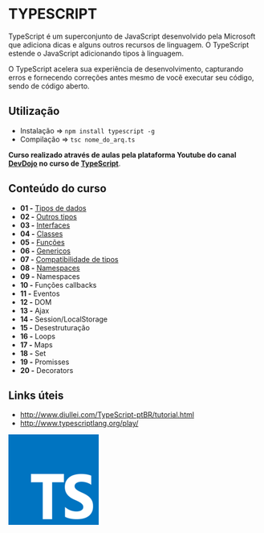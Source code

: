 # TYPESCRIPT

TypeScript é um superconjunto de JavaScript desenvolvido pela Microsoft que adiciona dicas e alguns outros recursos de linguagem. O TypeScript estende o JavaScript adicionando tipos à linguagem.

O TypeScript acelera sua experiência de desenvolvimento, capturando erros e fornecendo correções antes mesmo de você executar seu código, sendo de código aberto.

## Utilização

- Instalação => `npm install typescript -g`
- Compilação => `tsc nome_do_arq.ts` 

**Curso realizado através de aulas pela plataforma Youtube do canal [DevDojo](https://www.youtube.com/channel/UCjF0OccBT05WxsJb2zNkL4g) no curso de [TypeScript](https://www.youtube.com/playlist?list=PL62G310vn6nGg5OzjxE8FbYDzCs_UqrUs)**.

## Conteúdo do curso

- **01 -** [Tipos de dados](https://codesandbox.io/p/sandbox/typescript-q7xs2r)
- **02 -** [Outros tipos](https://codesandbox.io/p/sandbox/aula2-8fy2kg)
- **03 -** [Interfaces](https://codesandbox.io/p/sandbox/aula3-tvglgh)
- **04 -** [Classes](https://codesandbox.io/p/sandbox/aula4-smmqw6)
- **05 -** [Funções](https://codesandbox.io/p/sandbox/aula5-36s3wg)
- **06 -** [Genericos](https://codesandbox.io/p/sandbox/aula6-224z9d)
- **07 -** [Compatibilidade de tipos](https://codesandbox.io/p/sandbox/aula7-m89t42)
- **08 -** [Namespaces](https://codesandbox.io/p/sandbox/aula8-mhv2dm)
- **09 -** Namespaces
- **10 -** Funções callbacks	
- **11 -** Eventos
- **12 -** DOM
- **13 -** Ajax
- **14 -** Session/LocalStorage
- **15 -** Desestruturação
- **16 -** Loops
- **17 -** Maps
- **18 -** Set
- **19 -** Promisses
- **20 -** Decorators

## Links úteis

* http://www.diullei.com/TypeScript-ptBR/tutorial.html
* http://www.typescriptlang.org/play/

![](https://github.com/leandrobeandrade/javascript-cursos/blob/master/typescript/ts.png)
